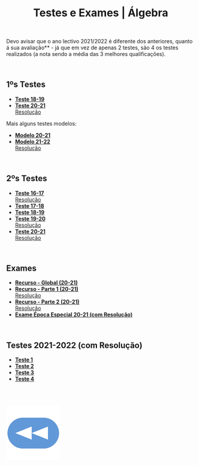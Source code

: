 <h1 align="center">Testes e Exames | Álgebra</h1>

<br>

Devo avisar que o ano lectivo 2021/2022 é diferente dos anteriores, quanto á sua avaliação** - já que em vez de apenas 2 testes, são 4 os testes realizados (a nota sendo a média das 3 melhores qualificações).

<br>

## 1ºs Testes
* [**Teste 18-19**](teste_1_1819.pdf)
* [**Teste 20-21**](teste_1_2021.pdf)
<br> [Resolução](teste_1_2021_res.pdf)

Mais alguns testes modelos:
* [**Modelo 20-21**](teste_modelo_1_2021.pdf)
* [**Modelo 21-22**](teste_modelo_1_2122.pdf)
<br> [Resolução](teste_modelo_1_2122_res.pdf)

<br>

## 2ºs Testes
* [**Teste 16-17**](teste_2_1617.pdf)
<br> [Resolução](teste_2_1617_res.pdf)
* [**Teste 17-18**](teste_2_1718.pdf)
* [**Teste 18-19**](teste_2_1819.pdf)
* [**Teste 19-20**](teste_2_1920.pdf)
<br> [Resolução](teste_2_1920_res.pdf)
* [**Teste 20-21**](teste_2_2021.pdf)
<br> [Resolução](teste_2_2021_res.pdf)

<br>

## Exames
* [**Recurso - Global (20-21)**](recurso_global_2021.pdf)
* [**Recurso - Parte 1 (20-21)**](recurso_parte1_2021.pdf)
<br> [Resolução](recurso_parte1_2021_res.pdf)
* [**Recurso - Parte 2 (20-21)**](recurso_parte2_2021.pdf)
<br> [Resolução](recurso_parte2_2021_res.pdf)
* [**Exame Época Especial 20-21 (com Resolução)**](exame_especial_2021_res.pdf)


<br>

## Testes 2021-2022 (com Resolução)
* [**Teste 1**](teste_1_2122_res.pdf)
* [**Teste 2**](teste2_2122_res.pdf)
* [**Teste 3**](teste3_2122_res.pdf)
* [**Teste 4**](teste4_2122_res.pdf)

<br><br>

[![retroceder](https://raw.githubusercontent.com/David81820/Recursos-LCC/main/Rewind.png)](https://david81820.github.io/Recursos-LCC/algebra)
